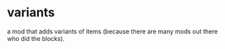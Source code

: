 # variants
 a mod that adds variants of items (because there are many mods out there who did the blocks).
